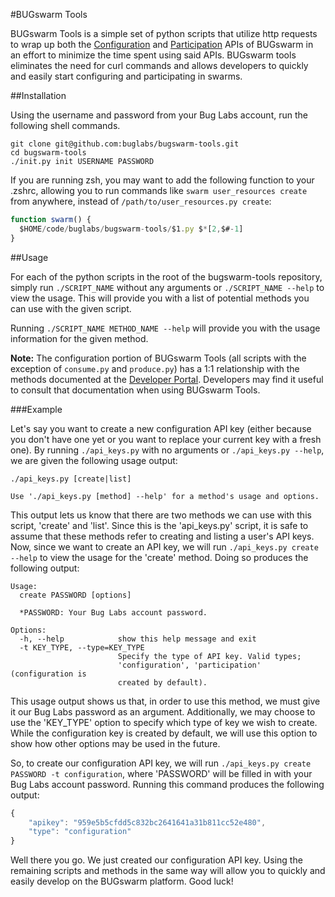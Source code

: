 #BUGswarm Tools

BUGswarm Tools is a simple set of python scripts that utilize http requests to wrap up both the [Configuration](http://developer.bugswarm.net/configuration_api.html)
and [Participation](http://developer.bugswarm.net/participation_api.html) APIs of BUGswarm in an effort to minimize the time spent using said APIs. BUGswarm tools eliminates
the need for curl commands and allows developers to quickly and easily start configuring and participating in swarms. 

##Installation

Using the username and password from your Bug Labs account, run the following shell commands.

```shell
git clone git@github.com:buglabs/bugswarm-tools.git
cd bugswarm-tools
./init.py init USERNAME PASSWORD
```

If you are running zsh, you may want to add the following function to your .zshrc, allowing you to 
run commands like `swarm user_resources create` from anywhere, instead of `/path/to/user_resources.py create`:

```javascript
function swarm() {
  $HOME/code/buglabs/bugswarm-tools/$1.py $*[2,$#-1]   
}
```

##Usage

For each of the python scripts in the root of the bugswarm-tools repository, simply run `./SCRIPT_NAME` without any 
arguments or `./SCRIPT_NAME --help` to view the usage. This will provide you with a list of potential methods you 
can use with the given script.

Running `./SCRIPT_NAME METHOD_NAME --help` will provide you with the usage information for the given method.

**Note:** The configuration portion of BUGswarm Tools (all scripts with the exception of `consume.py` and `produce.py`)
has a 1:1 relationship with the methods documented at the [Developer Portal](http://developer.bugswarm.net/configuration_api.html).
Developers may find it useful to consult that documentation when using BUGswarm Tools.

###Example

Let's say you want to create a new configuration API key (either because you don't have one yet or you want to 
replace your current key with a fresh one). By running `./api_keys.py` with no arguments or `./api_keys.py --help`, 
we are given the following usage output:

```
./api_keys.py [create|list] 

Use './api_keys.py [method] --help' for a method's usage and options.
```

This output lets us know that there are two methods we can use with this script, 'create' and 'list'. Since this is the
'api_keys.py' script, it is safe to assume that these methods refer to creating and listing a user's API keys. Now, since
we want to create an API key, we will run `./api_keys.py create --help` to view the usage for the 'create' method. Doing
so produces the following output:

```
Usage: 
  create PASSWORD [options]

  *PASSWORD: Your Bug Labs account password.

Options:
  -h, --help            show this help message and exit
  -t KEY_TYPE, --type=KEY_TYPE
                        Specify the type of API key. Valid types;
                        'configuration', 'participation' (configuration is
                        created by default).
```

This usage output shows us that, in order to use this method, we must give it our Bug Labs password as an argument. Additionally,
we may choose to use the 'KEY_TYPE' option to specify which type of key we wish to create. While the configuration key is 
created by default, we will use this option to show how other options may be used in the future.

So, to create our configuration API key, we will run `./api_keys.py create PASSWORD -t configuration`, where 'PASSWORD' will be filled in
with your Bug Labs account password. Running this command produces the following output:

```javascript
{
    "apikey": "959e5b5cfdd5c832bc2641641a31b811cc52e480", 
    "type": "configuration"
}
```

Well there you go. We just created our configuration API key. Using the remaining scripts and methods in the same way will
allow you to quickly and easily develop on the BUGswarm platform. Good luck!

